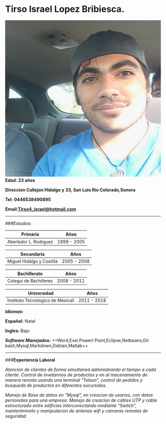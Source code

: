 # Tirso Israel Lopez Bribiesca. 

![](https://github.com/Tirso4/Curriculum-Vitae/blob/master/Foto.jpg)
**Edad: 23 años**

**Direccion Callejon Hidalgo y 33, San Luis Rio Colorado,Sonora**

**Tel: 0446538490895**

**Email:Tirso4_israel@hotmail.com**


***
###Estudios

| Primaria| Años |
|--------|--------|
|  Aberlador L. Rodrguez  |  1999 - 2005      |

| Secundaria | Años|
|--------|--------|
| Miguel Hidalgo y Costilla   | 2005 - 2008       |

| Bachillerato | Años |
|--------|--------|
|     Colegui de Bachilleres   | 2008 - 2011       |

| Universidad| Años |
|--------|--------|
|   Instituto Tecnologico de Mexicali   |   2011 - 2018     |


***Idiomas:***

**Español:** Natal

**Ingles:** Bajo

***Software Manejados:***
++Word,Exel.Powert Point,Eclipse,Netbeans,Git bash,Mysql,Markdown,Debian,Matlab++


***

###**Experiencia Laboral**

*Atencion de clientes de forma simultanea administrando el tiempo a cada cliente. Control de invetanrios de productos y en al macenamiento de manera remota usando una terminal "Telson", control de pedidos y busqueda de productos en diferentes sucursales.*

*Manejo de Base de datos en "Mysql", en creacion de usarios, con datos personales para una empresa. Manejo de creacion de cables UTP y cable estructurado entre edificios interconectando mediante "Switch", mantenimineto y manipulacion de antenas wifi y camaras remotas de seguridad.*







